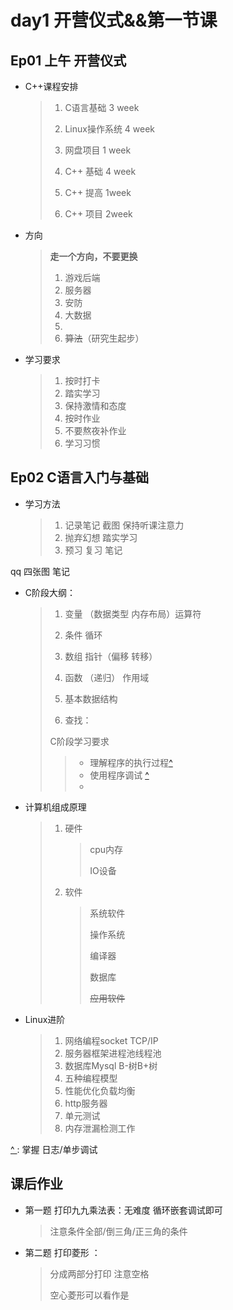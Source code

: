 # day1 开营仪式&&第一节课

## Ep01  上午 开营仪式

+ C++课程安排
	>1. C语言基础 3 week
	>
	>2. Linux操作系统 4 week
	>
	>3. 网盘项目  1 week
	>
	>4. C++ 基础  4 week
	>
	>5. C++ 提高  1week
	>
	>6. C++ 项目  2week

+ 方向
	
	> **走一个方向，不要更换**
	>
	> 1. 游戏后端
	> 2. 服务器
	> 3. 安防
	> 4. 大数据
	> 5. 
	> 6. ~~算法~~（研究生起步）
	>
	> 
	
+ 学习要求
	>1. 按时打卡
	>2. 踏实学习 
	>3. 保持激情和态度
	>4. 按时作业
	>5. 不要熬夜补作业
	>6. 学习习惯

## Ep02  C语言入门与基础

+ 学习方法
	>1. 记录笔记 截图 保持听课注意力
	>2. 抛弃幻想 踏实学习
	>3. 预习 复习 笔记
	>

qq 四张图 笔记

+ C阶段大纲：
	>1. 变量 （数据类型 内存布局）运算符
	>
  >2. 条件 循环
  >
  >3. 数组 指针（偏移 转移）
  >
  >4. 函数 （递归） 作用域
  >
  >5. 基本数据结构
  >
  >6. 查找：
  >
  >  C阶段学习要求
  > > * 理解程序的执行过程[^  ]
  > > * 使用程序调试 [^   ]
  > > * 
  
+ 计算机组成原理
	> 1. 硬件
	>
	>    > cpu内存 
	>    >
	>    > IO设备
	>
	> 2. 软件
	>
	>    > 系统软件
	>    >
	>    > 操作系统
	>    >
	>    > 编译器
	>    >
	>    > 数据库
	>    >
	>    > ~~应用软件~~
	>    >
	>    > 



+ Linux进阶

  > 1. 网络编程socket TCP/IP
  > 2. 服务器框架进程池线程池
  > 3. 数据库Mysql B-树B+树
  > 4. 五种编程模型
  > 5. 性能优化负载均衡
  > 6. http服务器
  > 7. 单元测试
  > 8. 内存泄漏检测工作







[^  ]:是内存变化的过程
[^   ]: 掌握 日志/单步调试











## 课后作业

+ 第一题  打印九九乘法表：无难度 循环嵌套调试即可
	
	> 注意条件全部/倒三角/正三角的条件
+ 第二题 打印菱形 ：
	>	分成两部分打印   注意空格
	>
	>	空心菱形可以看作是
	


